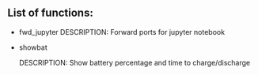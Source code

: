 ## List of functions:
* fwd_jupyter
    DESCRIPTION:
        Forward  ports for jupyter notebook

* showbat
    
    DESCRIPTION:
        Show battery percentage and time to 
        charge/discharge
